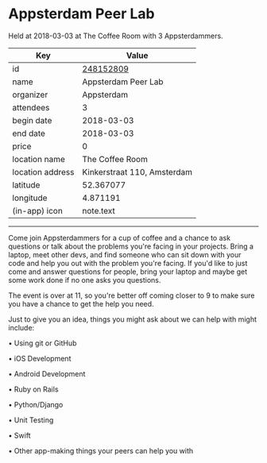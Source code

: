 # Appsterdam Peer Lab
Held at 2018-03-03 at The Coffee Room with 3 Appsterdammers.
        
|Key|Value
|---|---|
|id|[248152809](https://www.meetup.com/appsterdam/events/248152809/)|
|name|Appsterdam Peer Lab|
|organizer|Appsterdam|
|attendees|3|
|begin date|2018-03-03|
|end date|2018-03-03|
|price|0|
|location name|The Coffee Room|
|location address|Kinkerstraat 110, Amsterdam|
|latitude|52.367077|
|longitude|4.871191|
|(in-app) icon|note.text|

---

Come join Appsterdammers for a cup of coffee and a chance to ask questions or talk about the problems you're facing in your projects. Bring a laptop, meet other devs, and find someone who can sit down with your code and help you out with the problem you're facing. If you'd like to just come and answer questions for people, bring your laptop and maybe get some work done if no one asks you questions.

The event is over at 11, so you're better off coming closer to 9 to make sure you have a chance to get the help you need.

Just to give you an idea, things you might ask about we can help with might include:

• Using git or GitHub

• iOS Development

• Android Development

• Ruby on Rails

• Python/Django

• Unit Testing

• Swift

• Other app-making things your peers can help you with


